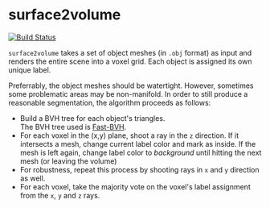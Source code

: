 surface2volume
==============

[![Build Status](https://travis-ci.org/thorbenk/surface2volume.svg?branch=master)](https://travis-ci.org/thorbenk/surface2volume)

`surface2volume` takes a set of object meshes (in `.obj` format) as input
and renders the entire scene into a voxel grid. Each object is assigned
its own unique label.

Preferrably, the object meshes should be watertight. However, sometimes
some problematic areas may be non-manifold. In order to still produce 
a reasonable segmentation, the algorithm proceeds as follows:

- Build a BVH tree for each object's triangles.  
  The BVH tree used is [Fast-BVH](https://github.com/brandonpelfrey/Fast-BVH).
- For each voxel in the (x,y) plane, shoot a ray in the `z` direction.
  If it intersects a mesh, change current label color and mark as inside.
  If the mesh is left again, change label color to _background_ until
  hitting the next mesh (or leaving the volume)
- For robustness, repeat this process by shooting rays in `x` and `y`
  direction as well.
- For each voxel, take the majority vote on the voxel's label assignment
  from the `x`, `y` and `z` rays.

